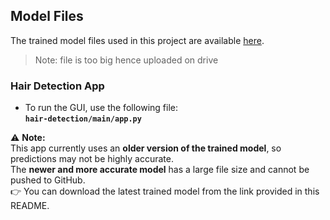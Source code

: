 ## Model Files

The trained model files used in this project are available [here](https://drive.google.com/drive/folders/1wvbimikz-N5n7eezZxtGqZvlzcOa7R0f?usp=sharing).  

> Note: file is too big hence uploaded on drive


### Hair Detection App

- To run the GUI, use the following file:  
  **`hair-detection/main/app.py`**

⚠️ **Note:**  
This app currently uses an **older version of the trained model**, so predictions may not be highly accurate.  
The **newer and more accurate model** has a large file size and cannot be pushed to GitHub.  
👉 You can download the latest trained model from the link provided in this README.
